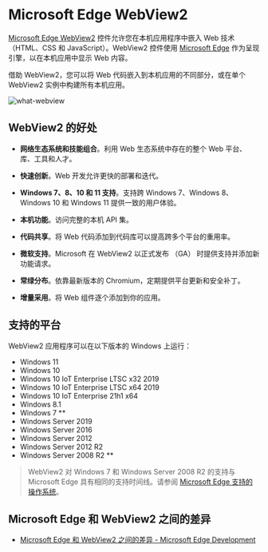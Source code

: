# Microsoft Edge WebView2

[Microsoft Edge WebView2](https://docs.microsoft.com/en-us/microsoft-edge/webview2/) 控件允许您在本机应用程序中嵌入 Web 技术（HTML、CSS 和 JavaScript）。WebView2 控件使用 [Microsoft Edge](https://www.microsoftedgeinsider.com/) 作为呈现引擎，以在本机应用中显示 Web 内容。

借助 WebView2，您可以将 Web 代码嵌入到本机应用的不同部分，或在单个 WebView2 实例中构建所有本机应用。

![what-webview](/image/what-webview.png)

## WebView2 的好处

- **网络生态系统和技能组合**。利用 Web 生态系统中存在的整个 Web 平台、库、工具和人才。

- **快速创新**。Web 开发允许更快的部署和迭代。

- **Windows 7、8、10 和 11 支持**。支持跨 Windows 7、Windows 8、Windows 10 和 Windows 11 提供一致的用户体验。

- **本机功能**。访问完整的本机 API 集。

- **代码共享**。将 Web 代码添加到代码库可以提高跨多个平台的重用率。

- **微软支持**。Microsoft 在 WebView2 以正式发布 （GA） 时提供支持并添加新功能请求。

- **常绿分布**。依靠最新版本的 Chromium，定期提供平台更新和安全补丁。

- **增量采用**。将 Web 组件逐个添加到你的应用。


## 支持的平台

WebView2 应用程序可以在以下版本的 Windows 上运行：

- Windows 11
- Windows 10
- Windows 10 IoT Enterprise LTSC x32 2019
- Windows 10 IoT Enterprise LTSC x64 2019
- Windows 10 IoT Enterprise 21h1 x64
- Windows 8.1
- Windows 7 **
- Windows Server 2019
- Windows Server 2016
- Windows Server 2012
- Windows Server 2012 R2
- Windows Server 2008 R2 **

> WebView2 对 Windows 7 和 Windows Server 2008 R2 的支持与 Microsoft Edge 具有相同的支持时间线。请参阅 [Microsoft Edge 支持的操作系统](https://docs.microsoft.com/en-us/deployedge/microsoft-edge-supported-operating-systems)。

## Microsoft Edge 和 WebView2 之间的差异

- [Microsoft Edge 和 WebView2 之间的差异 - Microsoft Edge Development](https://learn.microsoft.com/en-us/microsoft-edge/webview2/concepts/browser-features?source=recommendations)